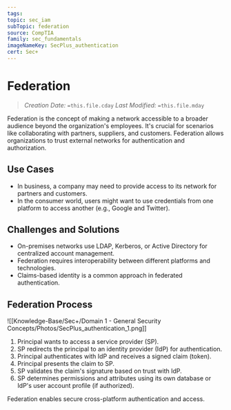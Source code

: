 ```yaml
---
tags: 
topic: sec_iam
subTopic: federation
source: CompTIA
family: sec_fundamentals
imageNameKey: SecPlus_authentication
cert: Sec+
---
```

# Federation
> *Creation Date:* `=this.file.cday`
> *Last Modified:* `=this.file.mday`

Federation is the concept of making a network accessible to a broader audience beyond the organization's employees. It's crucial for scenarios like collaborating with partners, suppliers, and customers. Federation allows organizations to trust external networks for authentication and authorization.

## Use Cases

- In business, a company may need to provide access to its network for partners and customers.
- In the consumer world, users might want to use credentials from one platform to access another (e.g., Google and Twitter).

## Challenges and Solutions

- On-premises networks use LDAP, Kerberos, or Active Directory for centralized account management.
- Federation requires interoperability between different platforms and technologies.
- Claims-based identity is a common approach in federated authentication.

## Federation Process

![[Knowledge-Base/Sec+/Domain 1 - General Security Concepts/Photos/SecPlus_authentication_1.png]]

1. Principal wants to access a service provider (SP).
2. SP redirects the principal to an identity provider (IdP) for authentication.
3. Principal authenticates with IdP and receives a signed claim (token).
4. Principal presents the claim to SP.
5. SP validates the claim's signature based on trust with IdP.
6. SP determines permissions and attributes using its own database or IdP's user account profile (if authorized).

Federation enables secure cross-platform authentication and access.

